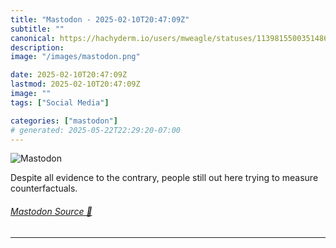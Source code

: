 ```yaml
---
title: "Mastodon - 2025-02-10T20:47:09Z"
subtitle: ""
canonical: https://hachyderm.io/users/mweagle/statuses/113981550035148620
description:
image: "/images/mastodon.png"

date: 2025-02-10T20:47:09Z
lastmod: 2025-02-10T20:47:09Z
image: ""
tags: ["Social Media"]

categories: ["mastodon"]
# generated: 2025-05-22T22:29:20-07:00
---
```

![Mastodon](/images/mastodon.png)

<p>Despite all evidence to the contrary, people still out here trying to measure counterfactuals.</p>


###### [Mastodon Source 🐘](https://hachyderm.io/@mweagle/113981550035148620)

___
